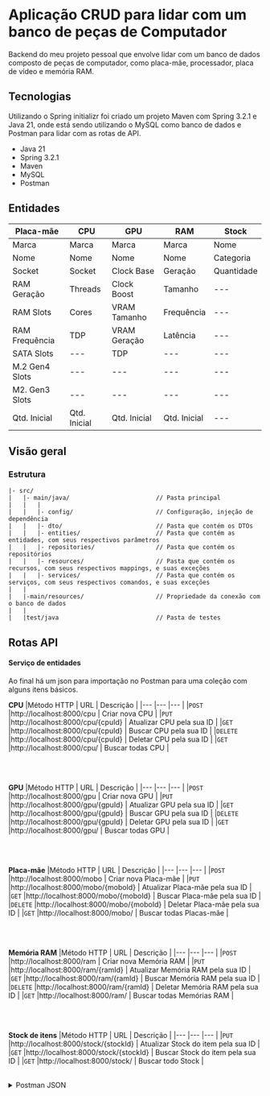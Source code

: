 # Aplicação CRUD para lidar com um banco de peças de Computador

Backend do meu projeto pessoal que envolve lidar com um banco de dados composto de peças de computador, como placa-mãe, processador, placa de vídeo e memória RAM.

## Tecnologias
Utilizando o Spring initializr foi criado um projeto Maven com Spring 3.2.1 e Java 21, onde está sendo utilizando o MySQL como banco de dados e Postman para lidar com as rotas de API.
* Java 21
* Spring 3.2.1
* Maven
* MySQL
* Postman

## Entidades

| Placa-mãe      | CPU          | GPU          | RAM          | Stock      |
| ---            | ---          | ---          | ---          | ---        |
| Marca          | Marca        | Marca        | Marca        | Nome       |
| Nome           | Nome         | Nome         | Nome         | Categoria  |
| Socket         | Socket       | Clock Base   | Geração      | Quantidade |
| RAM Geração    | Threads      | Clock Boost  | Tamanho      | ---        | 
|  RAM Slots     | Cores        | VRAM Tamanho | Frequência   | ---        | 
| RAM Frequência | TDP          | VRAM Geração | Latência     | ---        | 
| SATA Slots     | ---          | TDP          | ---          | ---        | 
| M.2 Gen4 Slots | ---          | ---          | ---          | ---        | 
| M2. Gen3 Slots | ---          | ---          | ---          | ---        | 
| Qtd. Inicial   | Qtd. Inicial | Qtd. Inicial | Qtd. Inicial | ---        | 

## Visão geral

### Estrutura

```
|- src/
|   |- main/java/                        // Pasta principal
|   |   |
|   |   |- config/                       // Configuração, injeção de dependência
|   |   |- dto/                          // Pasta que contém os DTOs
|   |   |- entities/                     // Pasta que contém as entidades, com seus respectivos parâmetros
|   |   |- repositories/                 // Pasta que contém os repositórios
|   |   |- resources/                    // Pasta que contém os recursos, com seus respectivos mappings, e suas exceções
|   |   |- services/                     // Pasta que contém os serviços, com seus respectivos comandos, e suas exceções
|   |
|   |-main/resources/                    // Propriedade da conexão com o banco de dados
|   |
|   |test/java                           // Pasta de testes
```

## Rotas API

#### Serviço de entidades
Ao final há um json para importação no Postman para uma coleção com alguns itens básicos.

**CPU**
|Método HTTP | URL                              | Descrição                 |
|---         |---                               |---                        |
|`POST`      |http://localhost:8000/cpu         | Criar nova CPU            |
|`PUT`       |http://localhost:8000/cpu/{cpuId} | Atualizar CPU pela sua ID |
|`GET`       |http://localhost:8000/cpu/{cpuId} | Buscar CPU pela sua ID    |
|`DELETE`    |http://localhost:8000/cpu/{cpuId} | Deletar CPU pela sua ID   |
|`GET`       |http://localhost:8000/cpu/        | Buscar todas CPU         |

<br>
<br>

**GPU**
|Método HTTP | URL                              | Descrição                 |
|---         |---                               |---                        |
|`POST`      |http://localhost:8000/gpu         | Criar nova GPU            |
|`PUT`       |http://localhost:8000/gpu/{gpuId} | Atualizar GPU pela sua ID |
|`GET`       |http://localhost:8000/gpu/{gpuId} | Buscar GPU pela sua ID    |
|`DELETE`    |http://localhost:8000/gpu/{gpuId} | Deletar GPU pela sua ID   |
|`GET`       |http://localhost:8000/gpu/        | Buscar todas GPU         |

<br>
<br>

**Placa-mãe**
|Método HTTP | URL                                | Descrição                        |
|---         |---                                 |---                               |
|`POST`      |http://localhost:8000/mobo          | Criar nova Placa-mãe             |
|`PUT`       |http://localhost:8000/mobo/{moboId} | Atualizar Placa-mãe pela sua ID  |
|`GET`       |http://localhost:8000/mobo/{moboId} | Buscar Placa-mãe pela sua ID     |
|`DELETE`    |http://localhost:8000/mobo/{moboId} | Deletar Placa-mãe pela sua ID    |
|`GET`       |http://localhost:8000/mobo/         | Buscar todas Placas-mãe         |

<br>
<br>

**Memória RAM**
|Método HTTP | URL                              | Descrição                          |
|---         |---                               |---                                 |
|`POST`      |http://localhost:8000/ram         | Criar nova Memória RAM             |
|`PUT`       |http://localhost:8000/ram/{ramId} | Atualizar Memória RAM pela sua ID  |
|`GET`       |http://localhost:8000/ram/{ramId} | Buscar Memória RAM pela sua ID     |
|`DELETE`    |http://localhost:8000/ram/{ramId} | Deletar Memória RAM pela sua ID    |
|`GET`       |http://localhost:8000/ram/        | Buscar todas Memórias RAM         |

<br>
<br>

**Stock de itens**
|Método HTTP | URL                                    | Descrição                           |
|---         |---                                     |---                                  |
|`PUT`       |http://localhost:8000/stock/{stockId}   | Atualizar Stock do item pela sua ID |
|`GET`       |http://localhost:8000/stock/{stockId}   | Buscar Stock do item pela sua ID    |
|`GET`       |http://localhost:8000/stock/            | Buscar todo Stock                   |

<br>

<details>
  <summary> Postman JSON </summary>
  
```json
{
	"info": {
		"_postman_id": "1700b2f0-3dc5-49ba-a247-4d9ded66f494",
		"name": "Backend PC",
		"schema": "https://schema.getpostman.com/json/collection/v2.0.0/collection.json",
		"_exporter_id": "30170685"
	},
	"item": [
		{
			"name": "CPU",
			"item": [
				{
					"name": "GET CPU",
					"request": {
						"method": "GET",
						"header": [],
						"url": "http://localhost:8080/cpu"
					},
					"response": []
				},
				{
					"name": "POST CPU",
					"request": {
						"method": "POST",
						"header": [],
						"body": {
							"mode": "raw",
							"raw": "{\r\n    \"brand\": \"Intel\",\r\n    \"name\": \"Core i3 2100\",\r\n    \"socket\": \"LGA1155\",\r\n    \"cores\": 2,\r\n    \"threads\": 4,\r\n    \"tdp\": 65,\r\n    \"initialQuantity\": 10\r\n}",
							"options": {
								"raw": {
									"language": "json"
								}
							}
						},
						"url": "http://localhost:8080/cpu"
					},
					"response": []
				},
				{
					"name": "PUT CPU",
					"request": {
						"method": "PUT",
						"header": [],
						"body": {
							"mode": "raw",
							"raw": "{\r\n    \"name\" : \"Ryzen 5 2600G\"\r\n}",
							"options": {
								"raw": {
									"language": "json"
								}
							}
						},
						"url": "http://localhost:8080/cpu/8"
					},
					"response": []
				},
				{
					"name": "DELETE CPU",
					"request": {
						"method": "DELETE",
						"header": [],
						"url": "http://localhost:8080/cpu/5"
					},
					"response": []
				}
			]
		},
		{
			"name": "GPU",
			"item": [
				{
					"name": "GET GPU",
					"request": {
						"method": "GET",
						"header": [],
						"url": "http://localhost:8080/gpu/29"
					},
					"response": []
				},
				{
					"name": "POST GPU",
					"request": {
						"method": "POST",
						"header": [],
						"body": {
							"mode": "raw",
							"raw": "{\r\n    \"brand\": \"Nvidia GeForce\",\r\n    \"name\": \"GTX 960\",\r\n    \"baseClock\": 1127,\r\n    \"boostClock\": 1178,\r\n    \"vramSize\": 2,\r\n    \"vramGen\": \"GDDR5\",\r\n    \"tdp\": 120,\r\n    \"initialQuantity\": 10\r\n}",
							"options": {
								"raw": {
									"language": "json"
								}
							}
						},
						"url": "http://localhost:8080/gpu"
					},
					"response": []
				},
				{
					"name": "PUT GPU",
					"request": {
						"method": "PUT",
						"header": [],
						"body": {
							"mode": "raw",
							"raw": "{\r\n    \"tdp\" : 185\r\n}",
							"options": {
								"raw": {
									"language": "json"
								}
							}
						},
						"url": "http://localhost:8080/gpu/28"
					},
					"response": []
				},
				{
					"name": "DELETE GPU",
					"request": {
						"method": "DELETE",
						"header": [],
						"url": "http://localhost:8080/gpu/27"
					},
					"response": []
				}
			]
		},
		{
			"name": "MOBO",
			"item": [
				{
					"name": "GET Motherboard",
					"request": {
						"method": "GET",
						"header": []
					},
					"response": []
				},
				{
					"name": "POST Motherboard",
					"request": {
						"method": "POST",
						"header": []
					},
					"response": []
				},
				{
					"name": "PUT Motherboard",
					"request": {
						"method": "PUT",
						"header": []
					},
					"response": []
				},
				{
					"name": "DELETE Motherboard",
					"request": {
						"method": "DELETE",
						"header": []
					},
					"response": []
				}
			]
		},
		{
			"name": "RAM",
			"item": [
				{
					"name": "GET RAM",
					"request": {
						"method": "GET",
						"header": []
					},
					"response": []
				},
				{
					"name": "POST RAM",
					"request": {
						"method": "POST",
						"header": []
					},
					"response": []
				},
				{
					"name": "PUT RAM",
					"request": {
						"method": "PUT",
						"header": []
					},
					"response": []
				},
				{
					"name": "DELETE RAM",
					"request": {
						"method": "DELETE",
						"header": []
					},
					"response": []
				}
			]
		},
		{
			"name": "Stock",
			"item": [
				{
					"name": "GET Stock",
					"protocolProfileBehavior": {
						"disableBodyPruning": true
					},
					"request": {
						"method": "GET",
						"header": [],
						"body": {
							"mode": "raw",
							"raw": "",
							"options": {
								"raw": {
									"language": "text"
								}
							}
						},
						"url": "http://localhost:8080/stock/5"
					},
					"response": []
				},
				{
					"name": "PUT Stock",
					"request": {
						"method": "PUT",
						"header": [],
						"body": {
							"mode": "raw",
							"raw": "1",
							"options": {
								"raw": {
									"language": "json"
								}
							}
						},
						"url": "http://localhost:8080/stock/12"
					},
					"response": []
				},
				{
					"name": "DELETE Stock - TODO",
					"request": {
						"method": "DELETE",
						"header": [],
						"body": {
							"mode": "raw",
							"raw": "1",
							"options": {
								"raw": {
									"language": "json"
								}
							}
						},
						"url": "http://localhost:8080/stock/4"
					},
					"response": []
				}
			]
		}
	]
}
```
</details>